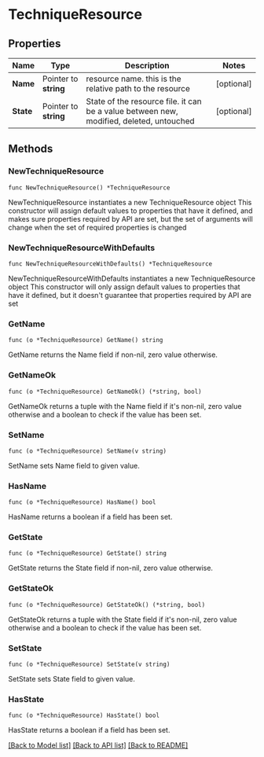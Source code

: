 # TechniqueResource

## Properties

Name | Type | Description | Notes
------------ | ------------- | ------------- | -------------
**Name** | Pointer to **string** | resource name. this is the relative path to the resource | [optional] 
**State** | Pointer to **string** | State of the resource file. it can be a value between new, modified, deleted, untouched | [optional] 

## Methods

### NewTechniqueResource

`func NewTechniqueResource() *TechniqueResource`

NewTechniqueResource instantiates a new TechniqueResource object
This constructor will assign default values to properties that have it defined,
and makes sure properties required by API are set, but the set of arguments
will change when the set of required properties is changed

### NewTechniqueResourceWithDefaults

`func NewTechniqueResourceWithDefaults() *TechniqueResource`

NewTechniqueResourceWithDefaults instantiates a new TechniqueResource object
This constructor will only assign default values to properties that have it defined,
but it doesn't guarantee that properties required by API are set

### GetName

`func (o *TechniqueResource) GetName() string`

GetName returns the Name field if non-nil, zero value otherwise.

### GetNameOk

`func (o *TechniqueResource) GetNameOk() (*string, bool)`

GetNameOk returns a tuple with the Name field if it's non-nil, zero value otherwise
and a boolean to check if the value has been set.

### SetName

`func (o *TechniqueResource) SetName(v string)`

SetName sets Name field to given value.

### HasName

`func (o *TechniqueResource) HasName() bool`

HasName returns a boolean if a field has been set.

### GetState

`func (o *TechniqueResource) GetState() string`

GetState returns the State field if non-nil, zero value otherwise.

### GetStateOk

`func (o *TechniqueResource) GetStateOk() (*string, bool)`

GetStateOk returns a tuple with the State field if it's non-nil, zero value otherwise
and a boolean to check if the value has been set.

### SetState

`func (o *TechniqueResource) SetState(v string)`

SetState sets State field to given value.

### HasState

`func (o *TechniqueResource) HasState() bool`

HasState returns a boolean if a field has been set.


[[Back to Model list]](../README.md#documentation-for-models) [[Back to API list]](../README.md#documentation-for-api-endpoints) [[Back to README]](../README.md)


